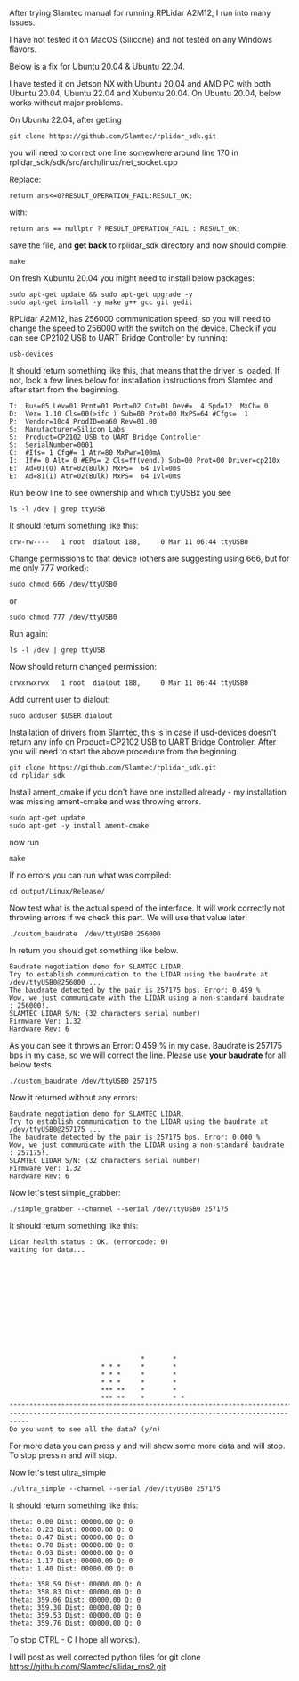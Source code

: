 After trying Slamtec manual for running RPLidar A2M12, I run into many issues.

I have not tested it on MacOS (Silicone) and not tested on any Windows flavors.

Below is a fix for Ubuntu 20.04 & Ubuntu 22.04.

I have tested it on Jetson NX with Ubuntu 20.04 and AMD PC with both Ubuntu 20.04, Ubuntu 22.04 and Xubuntu 20.04.
On Ubuntu 20.04, below works without major problems.

On Ubuntu 22.04, after getting
```
git clone https://github.com/Slamtec/rplidar_sdk.git
```
you will need to correct one line somewhere around line 170 in rplidar_sdk/sdk/src/arch/linux/net_socket.cpp

Replace:
```
return ans<=0?RESULT_OPERATION_FAIL:RESULT_OK;
```
with:
```
return ans == nullptr ? RESULT_OPERATION_FAIL : RESULT_OK;
```
save the file, and **get back** to rplidar_sdk directory and now should compile.
```
make
```
On fresh Xubuntu 20.04 you might need to install below packages:
```
sudo apt-get update && sudo apt-get upgrade -y
sudo apt-get install -y make g++ gcc git gedit
```
RPLidar A2M12, has 256000 communication speed, so you will need to change the speed to 256000 with the switch on the device.
Check if you can see CP2102 USB to UART Bridge Controller by running:
```
usb-devices
```
It should return something like this, that means that the driver is loaded. If not, look a few lines below for installation instructions from Slamtec and after start from the beginning.
```
T:  Bus=05 Lev=01 Prnt=01 Port=02 Cnt=01 Dev#=  4 Spd=12  MxCh= 0
D:  Ver= 1.10 Cls=00(>ifc ) Sub=00 Prot=00 MxPS=64 #Cfgs=  1
P:  Vendor=10c4 ProdID=ea60 Rev=01.00
S:  Manufacturer=Silicon Labs
S:  Product=CP2102 USB to UART Bridge Controller
S:  SerialNumber=0001
C:  #Ifs= 1 Cfg#= 1 Atr=80 MxPwr=100mA
I:  If#= 0 Alt= 0 #EPs= 2 Cls=ff(vend.) Sub=00 Prot=00 Driver=cp210x
E:  Ad=01(O) Atr=02(Bulk) MxPS=  64 Ivl=0ms
E:  Ad=81(I) Atr=02(Bulk) MxPS=  64 Ivl=0ms
```
Run below line to see ownership and which ttyUSBx you see
```
ls -l /dev | grep ttyUSB 
```
It should return something like this:
```
crw-rw----   1 root  dialout 188,     0 Mar 11 06:44 ttyUSB0
```
Change permissions to that device (others are suggesting using 666, but for me only 777 worked):
```
sudo chmod 666 /dev/ttyUSB0
```
or
```
sudo chmod 777 /dev/ttyUSB0
```
Run again:
```
ls -l /dev | grep ttyUSB
```
Now should return changed permission:
```
crwxrwxrwx   1 root  dialout 188,     0 Mar 11 06:44 ttyUSB0
```
Add current user to dialout:
```
sudo adduser $USER dialout
```
Installation of drivers from Slamtec, this is in case if usd-devices doesn't return any info on Product=CP2102 USB to UART Bridge Controller. After you will need to start the above procedure from the beginning.
```
git clone https://github.com/Slamtec/rplidar_sdk.git
cd rplidar_sdk
```
Install ament_cmake if you don't have one installed already - my installation was missing ament-cmake and was throwing errors.
```
sudo apt-get update
sudo apt-get -y install ament-cmake 
```
now run
```
make
```
If no errors you can run what was compiled:
```
cd output/Linux/Release/
```
Now test what is the actual speed of the interface. It will work correctly not throwing errors if we check this part. We will use that value later:
```
./custom_baudrate  /dev/ttyUSB0 256000
```
In return you should get something like below.
```
Baudrate negotiation demo for SLAMTEC LIDAR.
Try to establish communication to the LIDAR using the baudrate at /dev/ttyUSB0@256000 ...
The baudrate detected by the pair is 257175 bps. Error: 0.459 %
Wow, we just communicate with the LIDAR using a non-standard baudrate : 256000!.
SLAMTEC LIDAR S/N: (32 characters serial number)
Firmware Ver: 1.32
Hardware Rev: 6
```
As you can see it throws an Error: 0.459 % in my case.
Baudrate is 257175 bps in my case, so we will correct the line.
Please use **your baudrate** for all below tests.
```
./custom_baudrate /dev/ttyUSB0 257175
```
Now it returned without any errors:
```
Baudrate negotiation demo for SLAMTEC LIDAR.
Try to establish communication to the LIDAR using the baudrate at /dev/ttyUSB0@257175 ...
The baudrate detected by the pair is 257175 bps. Error: 0.000 %
Wow, we just communicate with the LIDAR using a non-standard baudrate : 257175!.
SLAMTEC LIDAR S/N: (32 characters serial number)
Firmware Ver: 1.32
Hardware Rev: 6
```
Now let's test simple_grabber:
```
./simple_grabber --channel --serial /dev/ttyUSB0 257175
```
It should return something like this:
```
Lidar health status : OK. (errorcode: 0)
waiting for data...
                                                                           
                                                                           
                                                                           
                                                                           
                                                                           
                                                                           
                                                                           
                                                                           
                                                                           
                                                                           
                                                                           
                                                                           
                                                                           
                                 *       *                                 
                       * * *     *       *                                 
                       * * *     *       *                                 
                       * * *     *       *                                 
                       *** **    *       *                                 
                       *** **    *       * *                               
***************************************************************************
---------------------------------------------------------------------------
Do you want to see all the data? (y/n)
```
For more data you can press y and will show some more data and will stop.
To stop press n and will stop.

Now let's test ultra_simple
```
./ultra_simple --channel --serial /dev/ttyUSB0 257175
```
It should return something like this:
```
theta: 0.00 Dist: 00000.00 Q: 0 
theta: 0.23 Dist: 00000.00 Q: 0 
theta: 0.47 Dist: 00000.00 Q: 0 
theta: 0.70 Dist: 00000.00 Q: 0 
theta: 0.93 Dist: 00000.00 Q: 0 
theta: 1.17 Dist: 00000.00 Q: 0 
theta: 1.40 Dist: 00000.00 Q: 0 
....
theta: 358.59 Dist: 00000.00 Q: 0 
theta: 358.83 Dist: 00000.00 Q: 0 
theta: 359.06 Dist: 00000.00 Q: 0 
theta: 359.30 Dist: 00000.00 Q: 0 
theta: 359.53 Dist: 00000.00 Q: 0 
theta: 359.76 Dist: 00000.00 Q: 0 
```
To stop CTRL - C
I hope all works:).

I will post as well corrected python files for git clone https://github.com/Slamtec/sllidar_ros2.git
